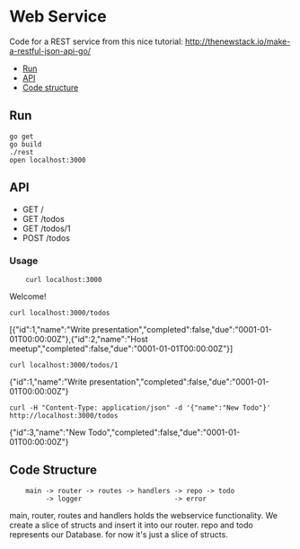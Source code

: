 # Web Service

Code for a REST service from this nice tutorial: http://thenewstack.io/make-a-restful-json-api-go/

* [Run](#run)
* [API](#api)
* [Code structure](#code-structure)

## Run

  	go get
  	go build
  	./rest
  	open localhost:3000

## API

* GET /
* GET /todos
* GET /todos/1
* POST /todos

### Usage

		curl localhost:3000

Welcome!

  	curl localhost:3000/todos

[{"id":1,"name":"Write presentation","completed":false,"due":"0001-01-01T00:00:00Z"},{"id":2,"name":"Host meetup","completed":false,"due":"0001-01-01T00:00:00Z"}]

  	curl localhost:3000/todos/1

{"id":1,"name":"Write presentation","completed":false,"due":"0001-01-01T00:00:00Z"}

  	curl -H "Content-Type: application/json" -d '{"name":"New Todo"}' http://localhost:3000/todos

{"id":3,"name":"New Todo","completed":false,"due":"0001-01-01T00:00:00Z"}

## Code Structure

		main -> router -> routes -> handlers -> repo -> todo
			 -> logger                       -> error


main, router, routes and handlers holds the webservice functionality. We create a slice of structs and insert it into our router.
repo and todo represents our Database. for now it's just a slice of structs.

